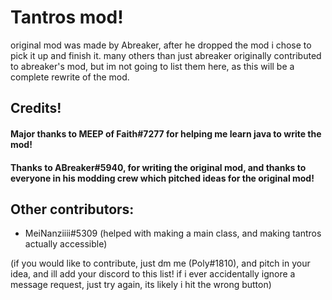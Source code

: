 # Tantros mod!
original mod was made by Abreaker, after he dropped the mod i chose to pick it up and finish it. many others than just abreaker originally contributed to abreaker's mod, but im not going to list them here, as this will be a complete rewrite of the mod. 

## Credits!

#### Major thanks to MEEP of Faith#7277 for helping me learn java to write the mod!

#### Thanks to ABreaker#5940, for writing the original mod, and thanks to everyone in his modding crew which pitched ideas for the original mod!

## Other contributors:

- MeiNanziiii#5309 (helped with making a main class, and making tantros actually accessible)

(if you would like to contribute, just dm me (Poly#1810), and pitch in your idea, and ill add your discord to this list! if i ever accidentally ignore a message request, just try again, its likely i hit the wrong button)
